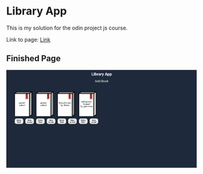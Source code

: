 # Library App
This is my solution for the odin project js course.

Link to page: [Link](https://joseozuna48.github.io/Odin-Library_app/)

## Finished Page
![Page Image](./assets/page_screenshot.png)